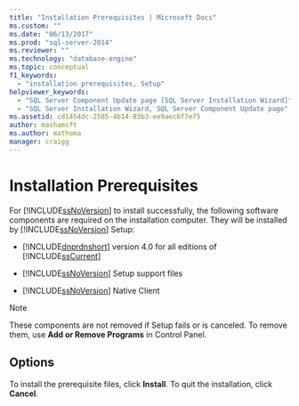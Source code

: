 ```yaml
---
title: "Installation Prerequisites | Microsoft Docs"
ms.custom: ""
ms.date: "06/13/2017"
ms.prod: "sql-server-2014"
ms.reviewer: ""
ms.technology: "database-engine"
ms.topic: conceptual
f1_keywords: 
  - "installation prerequisites, Setup"
helpviewer_keywords: 
  - "SQL Server Component Update page [SQL Server Installation Wizard]"
  - "SQL Server Installation Wizard, SQL Server Component Update page"
ms.assetid: cd1454dc-2585-4b14-83b3-ee9aec6f7e75
author: mashamsft
ms.author: mathoma
manager: craigg
---
```

# Installation Prerequisites
  For [!INCLUDE[ssNoVersion](../../includes/ssnoversion-md.md)] to install successfully, the following software components are required on the installation computer. They will be installed by [!INCLUDE[ssNoVersion](../../includes/ssnoversion-md.md)] Setup:  
  
-   [!INCLUDE[dnprdnshort](../../includes/dnprdnshort-md.md)] version 4.0 for all editions of [!INCLUDE[ssCurrent](../../includes/sscurrent-md.md)]  
  
-   [!INCLUDE[ssNoVersion](../../includes/ssnoversion-md.md)] Setup support files  
  
-   [!INCLUDE[ssNoVersion](../../includes/ssnoversion-md.md)] Native Client  
  
> [!NOTE]  
>  These components are not removed if Setup fails or is canceled. To remove them, use **Add or Remove Programs** in Control Panel.  
  
## Options  
 To install the prerequisite files, click **Install**. To quit the installation, click **Cancel**.  
  
  
